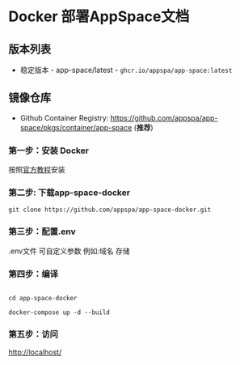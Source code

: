 # Docker 部署AppSpace文档


## 版本列表

- 稳定版本 - app-space/latest - `ghcr.io/appspa/app-space:latest`

## 镜像仓库

- Github Container Registry: https://github.com/appspa/app-space/pkgs/container/app-space (**推荐**)

### 第一步：安装 Docker

按照[官方教程](https://get.docker.com/)安装

[//]: # (### 安装 Docker-Compose)

[//]: # ()
[//]: # (按照[官方教程]&#40;https://docs.docker.com/compose/install/&#41;安装)

### 第二步: 下载app-space-docker
```angular2html
git clone https://github.com/appspa/app-space-docker.git
```
### 第三步：配置.env
.env文件 可自定义参数 例如:域名 存储

### 第四步：编译
```angular2html

cd app-space-docker

docker-compose up -d --build
```
### 第五步：访问
[http://localhost/](http://localhost/)



